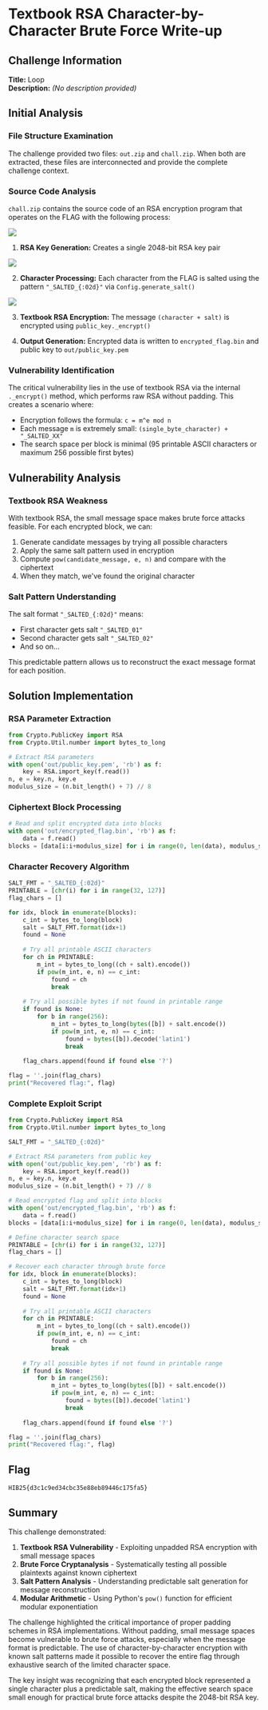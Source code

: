 # Textbook RSA Character-by-Character Brute Force Write-up

## Challenge Information

**Title:** Loop  
**Description:** *(No description provided)*

## Initial Analysis

### File Structure Examination

The challenge provided two files: `out.zip` and `chall.zip`. When both are extracted, these files are interconnected and provide the complete challenge context.

### Source Code Analysis

`chall.zip` contains the source code of an RSA encryption program that operates on the FLAG with the following process:

![](<img/1.png>)

1. **RSA Key Generation:** Creates a single 2048-bit RSA key pair

![](<img/2.png>)

2. **Character Processing:** Each character from the FLAG is salted using the pattern `"_SALTED_{:02d}"` via `Config.generate_salt()`

![](<img/3.png>)

3. **Textbook RSA Encryption:** The message `(character + salt)` is encrypted using `public_key._encrypt()`

4. **Output Generation:** Encrypted data is written to `encrypted_flag.bin` and public key to `out/public_key.pem`

### Vulnerability Identification

The critical vulnerability lies in the use of textbook RSA via the internal `._encrypt()` method, which performs raw RSA without padding. This creates a scenario where:

- Encryption follows the formula: `c = m^e mod n`
- Each message `m` is extremely small: `(single_byte_character) + "_SALTED_XX"`
- The search space per block is minimal (95 printable ASCII characters or maximum 256 possible first bytes)

## Vulnerability Analysis

### Textbook RSA Weakness

With textbook RSA, the small message space makes brute force attacks feasible. For each encrypted block, we can:

1. Generate candidate messages by trying all possible characters
2. Apply the same salt pattern used in encryption
3. Compute `pow(candidate_message, e, n)` and compare with the ciphertext
4. When they match, we've found the original character

### Salt Pattern Understanding

The salt format `"_SALTED_{:02d}"` means:
- First character gets salt `"_SALTED_01"`
- Second character gets salt `"_SALTED_02"`
- And so on...

This predictable pattern allows us to reconstruct the exact message format for each position.

## Solution Implementation

### RSA Parameter Extraction

```python
from Crypto.PublicKey import RSA
from Crypto.Util.number import bytes_to_long

# Extract RSA parameters
with open('out/public_key.pem', 'rb') as f:
    key = RSA.import_key(f.read())
n, e = key.n, key.e
modulus_size = (n.bit_length() + 7) // 8
```

### Ciphertext Block Processing

```python
# Read and split encrypted data into blocks
with open('out/encrypted_flag.bin', 'rb') as f:
    data = f.read()
blocks = [data[i:i+modulus_size] for i in range(0, len(data), modulus_size)]
```

### Character Recovery Algorithm

```python
SALT_FMT = "_SALTED_{:02d}"
PRINTABLE = [chr(i) for i in range(32, 127)]
flag_chars = []

for idx, block in enumerate(blocks):
    c_int = bytes_to_long(block)
    salt = SALT_FMT.format(idx+1)
    found = None
    
    # Try all printable ASCII characters
    for ch in PRINTABLE:
        m_int = bytes_to_long((ch + salt).encode())
        if pow(m_int, e, n) == c_int:
            found = ch
            break
    
    # Try all possible bytes if not found in printable range
    if found is None:
        for b in range(256):
            m_int = bytes_to_long(bytes([b]) + salt.encode())
            if pow(m_int, e, n) == c_int:
                found = bytes([b]).decode('latin1')
                break
    
    flag_chars.append(found if found else '?')

flag = ''.join(flag_chars)
print("Recovered flag:", flag)
```

### Complete Exploit Script

```python
from Crypto.PublicKey import RSA
from Crypto.Util.number import bytes_to_long

SALT_FMT = "_SALTED_{:02d}"

# Extract RSA parameters from public key
with open('out/public_key.pem', 'rb') as f:
    key = RSA.import_key(f.read())
n, e = key.n, key.e
modulus_size = (n.bit_length() + 7) // 8

# Read encrypted flag and split into blocks
with open('out/encrypted_flag.bin', 'rb') as f:
    data = f.read()
blocks = [data[i:i+modulus_size] for i in range(0, len(data), modulus_size)]

# Define character search space
PRINTABLE = [chr(i) for i in range(32, 127)]
flag_chars = []

# Recover each character through brute force
for idx, block in enumerate(blocks):
    c_int = bytes_to_long(block)
    salt = SALT_FMT.format(idx+1)
    found = None
    
    # Try all printable ASCII characters
    for ch in PRINTABLE:
        m_int = bytes_to_long((ch + salt).encode())
        if pow(m_int, e, n) == c_int:
            found = ch
            break
    
    # Try all possible bytes if not found in printable range
    if found is None:
        for b in range(256):
            m_int = bytes_to_long(bytes([b]) + salt.encode())
            if pow(m_int, e, n) == c_int:
                found = bytes([b]).decode('latin1')
                break
    
    flag_chars.append(found if found else '?')

flag = ''.join(flag_chars)
print("Recovered flag:", flag)
```

## Flag

```
HIB25{d3c1c9ed34cbc35e88eb89446c175fa5}
```

## Summary

This challenge demonstrated:

1. **Textbook RSA Vulnerability** - Exploiting unpadded RSA encryption with small message spaces
2. **Brute Force Cryptanalysis** - Systematically testing all possible plaintexts against known ciphertext
3. **Salt Pattern Analysis** - Understanding predictable salt generation for message reconstruction
4. **Modular Arithmetic** - Using Python's `pow()` function for efficient modular exponentiation

The challenge highlighted the critical importance of proper padding schemes in RSA implementations. Without padding, small message spaces become vulnerable to brute force attacks, especially when the message format is predictable. The use of character-by-character encryption with known salt patterns made it possible to recover the entire flag through exhaustive search of the limited character space.

The key insight was recognizing that each encrypted block represented a single character plus a predictable salt, making the effective search space small enough for practical brute force attacks despite the 2048-bit RSA key.